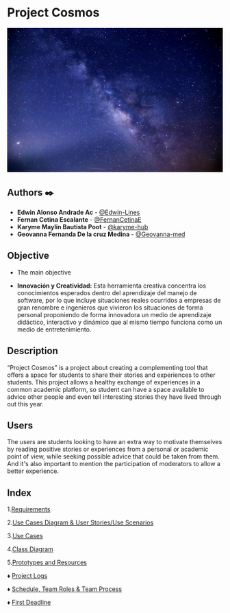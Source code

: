 # Project Cosmos

![Logo](https://github.com/Edwin-Lines/Project-Cosmos/blob/main/Resources/Images/ProjectCosmos_LogoAlfa.jpg)

## Authors ✒️
* **Edwin Alonso Andrade Ac** - [@Edwin-Lines](https://github.com/Edwin-Lines "@Edwin-Lines")
* **Fernan Cetina Escalante** - [@FernanCetinaE](https://github.com/FernanCetinaE "@FernanCetinaE") 
* **Karyme Maylin Bautista Poot** - [@karyme-hub](https://github.com/karyme-hub "@karyme-hub")
* **Geovanna Fernanda De la cruz Medina** - [@Geovanna-med](https://github.com/Geovanna-med "@Geovanna-med")

## Objective
* The main objective

* **Innovación y Creatividad:** Esta herramienta creativa concentra los conocimientos esperados dentro del aprendizaje del manejo de software, por lo que incluye situaciones reales ocurridos a empresas de gran renombre e ingenieros que vivieron los situaciones de forma personal proponiendo de forma innovadora un medio de aprendizaje didáctico, interactivo y dinámico que al mismo tiempo funciona como un medio de entretenimiento.

## Description
“Project Cosmos” is a project about creating a complementing tool that offers a space for students to share their stories and experiences to other students. This project allows a healthy exchange of experiences in a common academic platform, so student can have a space available to advice other people and even tell interesting stories they have lived through out this year.

## Users
The users are students looking to have an extra way to motivate themselves by reading positive stories or experiences from a personal or academic point of view, while seeking possible advice that could be taken from them. And it's also important to mention the participation of moderators to allow a better experience.

## Index
1.[Requirements](https://github.com/Edwin-Lines/Project-Cosmos/blob/main/Documentation/Requirements/Requirements.md "Requirements")

2.[Use Cases Diagram & User Stories/Use Scenarios](https://github.com/Edwin-Lines/Project-Cosmos/tree/main/Documentation/Use%20Cases%20Diagram%2C%20User%20Stories%20%26%20Use%20Scenarios "Use Cases Diagram & User Stories/Use Scenarios")

3.[Use Cases](https://github.com/Edwin-Lines/Project-Cosmos/tree/main/Documentation/Use%20Cases%20Diagram%2C%20User%20Stories%20%26%20Use%20Scenarios/Use%20Cases "Use Cases")

4.[Class Diagram](https://github.com/Edwin-Lines/Project-Cosmos/tree/main/Documentation/Use%20Cases%20Diagram%2C%20User%20Stories%20%26%20Use%20Scenarios)

5.[Prototypes and Resources](https://github.com/Edwin-Lines/Project-Cosmos/tree/main/Documentation/Prototypes%20and%20Resources "Prototypes and Resources")

♦ [Project Logs](https://github.com/Edwin-Lines/Project-Cosmos/tree/main/Documentation/Project%20Logs "Project Logs")

♦ [Schedule, Team Roles & Team Process](https://github.com/Edwin-Lines/Project-Cosmos/tree/main/Documentation/Schedule%2C%20Team%20Roles%20%26%20Team%20Process "Schedule, Team Roles & Team Process")

♦ [First Deadline](https://github.com/Edwin-Lines/Project-Cosmos/blob/main/Documentation/Project%20Logs/First%20Deadline%20Logs/Important%20Meeting.md)
